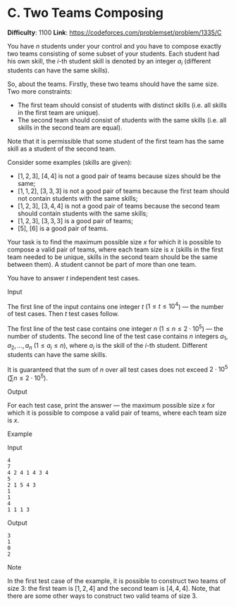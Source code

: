 # C. Two Teams Composing 
**Difficulty**: 1100 
**Link**: https://codeforces.com/problemset/problem/1335/C

You have $n$ students under your control and you have to compose exactly
two teams consisting of some subset of your students. Each student had his own
skill, the $i$-th student skill is denoted by an integer $a_i$
(different students can have the same skills).

So, about the teams. Firstly, these two teams should have the same size. Two
more constraints:

  * The first team should consist of students with distinct skills (i.e. all skills in the first team are unique). 
  * The second team should consist of students with the same skills (i.e. all skills in the second team are equal). 

Note that it is permissible that some student of the first team has the same
skill as a student of the second team.

Consider some examples (skills are given):

  * $[1, 2, 3]$, $[4, 4]$ is not a good pair of teams because sizes should be the same; 
  * $[1, 1, 2]$, $[3, 3, 3]$ is not a good pair of teams because the first team should not contain students with the same skills; 
  * $[1, 2, 3]$, $[3, 4, 4]$ is not a good pair of teams because the second team should contain students with the same skills; 
  * $[1, 2, 3]$, $[3, 3, 3]$ is a good pair of teams; 
  * $[5]$, $[6]$ is a good pair of teams. 

Your task is to find the maximum possible size $x$ for which it is
possible to compose a valid pair of teams, where each team size is $x$
(skills in the first team needed to be unique, skills in the second team
should be the same between them). A student cannot be part of more than one
team.

You have to answer $t$ independent test cases.

Input

The first line of the input contains one integer $t$ ($1 \le t \le
10^4$) — the number of test cases. Then $t$ test cases follow.

The first line of the test case contains one integer $n$ ($1 \le n \le 2
\cdot 10^5$) — the number of students. The second line of the test case
contains $n$ integers $a_1, a_2, \dots, a_n$ ($1 \le a_i \le n$),
where $a_i$ is the skill of the $i$-th student. Different students can
have the same skills.

It is guaranteed that the sum of $n$ over all test cases does not exceed
$2 \cdot 10^5$ ($\sum n \le 2 \cdot 10^5$).

Output

For each test case, print the answer — the maximum possible size $x$ for
which it is possible to compose a valid pair of teams, where each team size is
$x$.

Example

Input

    
    
    4
    7
    4 2 4 1 4 3 4
    5
    2 1 5 4 3
    1
    1
    4
    1 1 1 3
    

Output

    
    
    3
    1
    0
    2
    

Note

In the first test case of the example, it is possible to construct two teams
of size $3$: the first team is $[1, 2, 4]$ and the second team is
$[4, 4, 4]$. Note, that there are some other ways to construct two valid
teams of size $3$.

